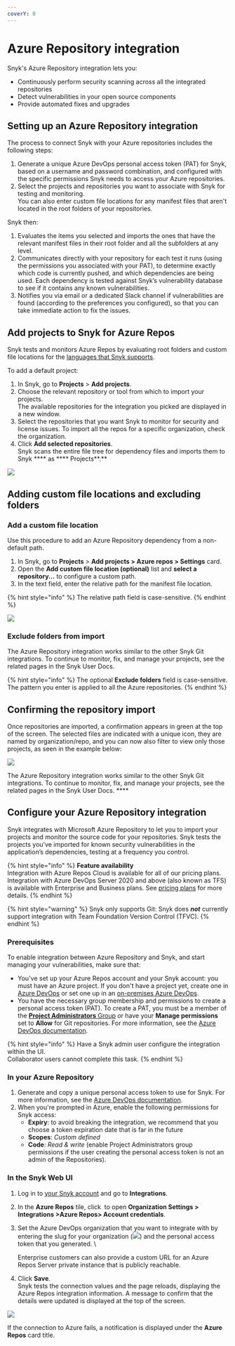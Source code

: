 ```yaml
---
coverY: 0
---
```


# Azure Repository integration

Snyk's Azure Repository integration lets you:

* Continuously perform security scanning across all the integrated repositories
* Detect vulnerabilities in your open source components
* Provide automated fixes and upgrades

## Setting up an Azure Repository integration

The process to connect Snyk with your Azure repositories includes the following steps:&#x20;

1. Generate a unique Azure DevOps personal access token (PAT) for Snyk, based on a username and password combination, and configured with the specific permissions Snyk needs to access your Azure repositories.&#x20;
2. Select the projects and repositories you want to associate with Snyk for testing and monitoring. \
   You can also enter custom file locations for any manifest files that aren't located in the root folders of your repositories.

Snyk then:&#x20;

1. Evaluates the items you selected and imports the ones that have the relevant manifest files in their root folder and all the subfolders at any level.
2. Communicates directly with your repository for each test it runs (using the permissions you associated with your PAT), to determine exactly which code is currently pushed, and which dependencies are being used. Each dependency is tested against Snyk’s vulnerability database to see if it contains any known vulnerabilities.
3. Notifies you via email or a dedicated Slack channel if vulnerabilities are found (according to the preferences you configured), so that you can take immediate action to fix the issues.

## Add projects to Snyk for Azure Repos

Snyk tests and monitors Azure Repos by evaluating root folders and custom file locations for the [languages that Snyk supports](https://docs.snyk.io/introducing-snyk/snyk-languages-and-integrations#supported-languages).

To add a default project:&#x20;

1. In Snyk, go to **Projects** > **Add projects**.&#x20;
2. Choose the relevant repository or tool from which to import your projects.  \
   The available repositories for the integration you picked are displayed in a new window.
3. Select the repositories that you want Snyk to monitor for security and license issues. To import all the repos for a specific organization, check the organization.
4. Click **Add selected repositories**. \
   Snyk scans the entire file tree for dependency files and imports them to Snyk **** as **** Projects**.**

![ ](../../.gitbook/assets/uuid-cae3b5b8-6971-406c-3c00-91c9d1a570a2-en.png)

## Adding custom file locations and excluding folders

### Add a custom file location

Use this procedure to add an Azure Repository dependency from a non-default path.

1. &#x20;In Snyk, go to **Projects** > **Add projects > Azure repos > Settings** card.&#x20;
2. Open the **Add custom file location (optional)** list and **select a repository...** to configure a custom path.&#x20;
3. In the text field, enter the relative path for the manifest file location.

{% hint style="info" %}
The relative path field is case-sensitive.
{% endhint %}

![](<../../.gitbook/assets/azure\_custom\_repo-11aug2022 (1).png>)

### Exclude folders from import

The Azure Repository integration works similar to the other Snyk Git integrations. To continue to monitor, fix, and manage your projects, see the related pages in the Snyk User Docs.

{% hint style="info" %}
The optional **Exclude folders** field is case-sensitive. The pattern you enter is applied to all the Azure repositories.
{% endhint %}

## **Confirming the repository import**

Once repositories are imported, a confirmation appears in green at the top of the screen. The selected files are indicated with a unique icon, they are named by organization/repo, and you can now also filter to view only those projects, as seen in the example below:

![](<../../.gitbook/assets/image (7) (2) (1).png>)

The Azure Repository integration works similar to the other Snyk Git integrations. To continue to monitor, fix, and manage your projects, see the related pages in the Snyk User Docs. ****&#x20;

## Configure your Azure Repository integration

Snyk integrates with Microsoft Azure Repository to let you to import your projects and monitor the source code for your repositories. Snyk tests the projects you’ve imported for known security vulnerabilities in the application’s dependencies, testing at a frequency you control.

{% hint style="info" %}
**Feature availability**\
Integration with Azure Repos Cloud is available for all of our pricing plans. Integration with Azure DevOps Server 2020 and above (also known as TFS) is available with Enterprise and Business plans. See [pricing plans](https://snyk.io/plans/) for more details.
{% endhint %}

{% hint style="warning" %}
Snyk only supports Git: Snyk does _**not**_ currently support integration with Team Foundation Version Control (TFVC).
{% endhint %}

### Prerequisites

To enable integration between Azure Repository and Snyk, and start managing your vulnerabilities, make sure that:

* You've set up your Azure Repos account and your Snyk account: you must have an Azure project. If you don't have a project yet, create one in [Azure DevOps](https://docs.microsoft.com/en-us/azure/devops/user-guide/sign-up-invite-teammates?view=azure-devops) or set one up in an [on-premises Azure DevOps](https://docs.microsoft.com/en-us/azure/devops/organizations/projects/create-project?view=azure-devops).
* You have the necessary group membership and permissions to create a personal access token (PAT). To create a PAT, you must be a member of the [**Project Administrators** Group](https://docs.microsoft.com/en-us/azure/devops/organizations/security/change-project-level-permissions?view=azure-devops) or have your **Manage permissions** set to **Allow** for Git repositories. For more information, see the [Azure DevOps documentation](https://docs.microsoft.com/en-us/azure/devops/repos/git/set-git-repository-permissions).

{% hint style="info" %}
Have a Snyk admin user configure the integration within the UI. \
Collaborator users cannot complete this task.
{% endhint %}

### **In your Azure Repository**

1. Generate and copy a unique personal access token to use for Snyk. For more information, see the [Azure DevOps documentation](https://docs.microsoft.com/en-us/azure/devops/organizations/accounts/use-personal-access-tokens-to-authenticate?view=azure-devops).
2. When you're prompted in Azure, enable the following permissions for Snyk access:
   * **Expiry**: to avoid breaking the integration, we recommend that you choose a token expiration date that is far in the future&#x20;
   * **Scopes**: _Custom defined_
   * **Code**: _Read & write_ (enable Project Administrators group permissions if the user creating the personal access token is not an admin of the Repositories).

### In the Snyk Web UI

1. Log in to [your Snyk account](https://app.snyk.io) and go to **Integrations**.
2. In the **Azure Repos** tile, click <img src="../../.gitbook/assets/integration_settings_tile_cog-11aug2022.png" alt="" data-size="line"> to open **Organization Settings > Integrations >Azure Repos> Account credentials**. \
   &#x20;<img src="../../.gitbook/assets/integrations -azure_repo_tile-11aug2022.png" alt="" data-size="original">\
   &#x20;
3.  Set the Azure DevOps organization that you want to integrate with by entering the slug for your organization (![](<../../.gitbook/assets/image (156).png>)) and the personal access token that you generated. \


    Enterprise customers can also provide a custom URL for an Azure Repos Server private instance that is publicly reachable.
4. Click **Save**. \
   Snyk tests the connection values and the page reloads, displaying the Azure Repos integration information. A message to confirm that the details were updated is displayed at the top of the screen.&#x20;

![](../../.gitbook/assets/azure-connected\_31july2022.png)

If the connection to Azure fails, a notification is displayed under the **Azure Repos** card title.\
&#x20;<img src="../../.gitbook/assets/azure-no-connect_31july2022.png" alt="" data-size="original">
